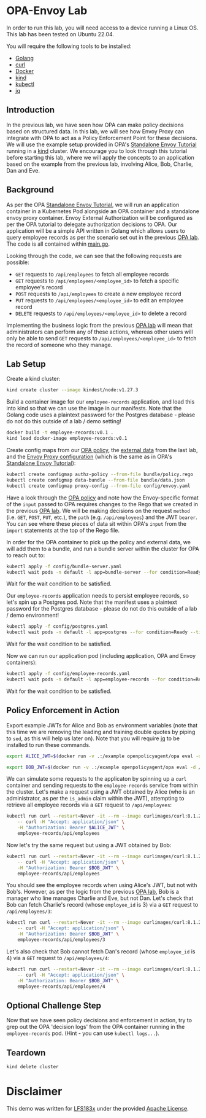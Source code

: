 # OPA-Envoy Lab

In order to run this lab, you will need access to a device running a Linux OS. This lab has been tested on Ubuntu 22.04.

You will require the following tools to be installed:

- [Golang](https://go.dev/doc/install)
- [curl](https://everything.curl.dev/get/linux)
- [Docker](https://docs.docker.com/desktop/install/linux-install/)
- [kind](https://kind.sigs.k8s.io/docs/user/quick-start#installation)
- [kubectl](https://kubernetes.io/docs/tasks/tools/)
- [jq](https://jqlang.github.io/jq/download/)

## Introduction

In the previous lab, we have seen how OPA can make policy decisions based on structured data. In this lab, we will see how Envoy Proxy can integrate with OPA to act as a Policy Enforcement Point for these decisions. We will use the example setup provided in OPA's [Standalone Envoy Tutorial](https://www.openpolicyagent.org/docs/latest/envoy-tutorial-standalone-envoy/) running in a [kind](https://kind.sigs.k8s.io/) cluster. We encourage you to look through this tutorial before starting this lab, where we will apply the concepts to an application based on the example from the previous lab, involving Alice, Bob, Charlie, Dan and Eve.

## Background

As per the OPA [Standalone Envoy Tutorial](https://www.openpolicyagent.org/docs/latest/envoy-tutorial-standalone-envoy/), we will run an application container in a Kubernetes Pod alongside an OPA container and a standalone envoy proxy container. Envoy External Authorization will be configured as per the OPA tutorial to delegate authorization decisions to OPA. Our application will be a simple API written in Golang which allows users to query employee records as per the scenario set out in the previous [OPA lab](https://github.com/torinvdb/policy-engine-opa). The code is all contained within [main.go](main.go).

Looking through the code, we can see that the following requests are possible:

- `GET` requests to `/api/employees` to fetch all employee records
- `GET` requests to `/api/employees/<employee_id>` to fetch a specific employee's record
- `POST` requests to `/api/employees` to create a new employee record
- `PUT` requests to `/api/employees/<employee_id>` to edit an employee record
- `DELETE` requests to `/api/employees/<employee_id>` to delete a record

Implementing the business logic from the previous [OPA lab](https://github.com/torinvdb/policy-engine-opa) will mean that administrators can perform any of these actions, whereas other users will only be able to send `GET` requests to `/api/employees/<employee_id>` to fetch the record of someone who they manage.

## Lab Setup

Create a kind cluster:

```bash
kind create cluster --image kindest/node:v1.27.3
```

Build a container image for our `employee-records` application, and load this into kind so that we can use the image in our manifests. Note that the Golang code uses a plaintext password for the Postgres database - please do not do this outside of a lab / demo setting!

```bash
docker build -t employee-records:v0.1 .
kind load docker-image employee-records:v0.1
```

Create config maps from our [OPA policy](policy.rego), the [external data](bundle/data.json) from the last lab, and the [Envoy Proxy configuration](config/envoy.yaml) (which is the same as in OPA's [Standalone Envoy Tutorial](https://www.openpolicyagent.org/docs/latest/envoy-tutorial-standalone-envoy/)):

```bash
kubectl create configmap authz-policy --from-file bundle/policy.rego
kubectl create configmap data-bundle --from-file bundle/data.json
kubectl create configmap proxy-config --from-file config/envoy.yaml
```

Have a look through the [OPA policy](bundle/policy.rego) and note how the Envoy-specific format of the `input` passed to OPA requires changes to the Rego that we created in the previous [OPA lab](https://github.com/torinvdb/policy-engine-opa). We will be making decisions on the request `method` (i.e. `GET`, `POST`, `PUT`, etc.), the `path` (e.g. `/api/employees`) and the JWT `bearer`. You can see where these pieces of data sit within OPA's `input` from the `import` statements at the top of the Rego file.

In order for the OPA container to pick up the policy and external data, we will add them to a bundle, and run a bundle server within the cluster for OPA to reach out to:

```bash
kubectl apply -f config/bundle-server.yaml
kubectl wait pods -n default -l app=bundle-server --for condition=Ready --timeout=120s
```

Wait for the wait condition to be satisfied.

Our `employee-records` application needs to persist employee records, so let's spin up a Postgres pod. Note that the manifest uses a plaintext password for the Postgres database - please do not do this outside of a lab / demo environment!

```bash
kubectl apply -f config/postgres.yaml
kubectl wait pods -n default -l app=postgres --for condition=Ready --timeout=120s
```

Wait for the wait condition to be satisfied.

Now we can run our application pod (including application, OPA and Envoy containers):

```bash
kubectl apply -f config/employee-records.yaml
kubectl wait pods -n default -l app=employee-records --for condition=Ready --timeout=120s
```

Wait for the wait condition to be satisfied.

## Policy Enforcement in Action

Export example JWTs for Alice and Bob as environment variables (note that this time we are removing the leading and training double quotes by piping to `sed`, as this will help us later on). Note that you will require [jq](https://jqlang.github.io/jq/download/) to be installed to run these commands.

```bash
export ALICE_JWT=$(docker run -v .:/example openpolicyagent/opa eval -d /example/create_jwt.rego 'data.example.jwt.alice_token' | jq '.result[0].expressions[0].value' | sed -e 's/^"//' -e 's/"$//')
```

```bash
export BOB_JWT=$(docker run -v .:/example openpolicyagent/opa eval -d /example/create_jwt.rego 'data.example.jwt.bob_token' | jq '.result[0].expressions[0].value' | sed -e 's/^"//' -e 's/"$//')
```

We can simulate some requests to the applicaton by spinning up a `curl` container and sending requests to the `employee-records` service from within the cluster. Let's make a request using a JWT obtained by Alice (who is an administrator, as per the `is_admin` claim within the JWT), attempting to retrieve all employee records via a `GET` request to `/api/employees`:

```bash
kubectl run curl --restart=Never -it --rm --image curlimages/curl:8.1.2 \
    -- curl -H "Accept: application/json" \
    -H "Authorization: Bearer $ALICE_JWT" \
    employee-records/api/employees
```

Now let's try the same request but using a JWT obtained by Bob:

```bash
kubectl run curl --restart=Never -it --rm --image curlimages/curl:8.1.2 \
    -- curl -H "Accept: application/json" \
    -H "Authorization: Bearer $BOB_JWT" \
    employee-records/api/employees
```

You should see the employee records when using Alice's JWT, but not with Bob's. However, as per the logic from the previous [OPA lab](https://github.com/torinvdb/policy-engine-opa), Bob is a manager who line manages Charlie and Eve, but not Dan. Let's check that Bob can fetch Charlie's record (whose `employee_id` is 3) via a `GET` request to `/api/employees/3`:

```bash
kubectl run curl --restart=Never -it --rm --image curlimages/curl:8.1.2 \
    -- curl -H "Accept: application/json" \
    -H "Authorization: Bearer $BOB_JWT" \
    employee-records/api/employees/3
```

Let's also check that Bob cannot fetch Dan's record (whose `employee_id` is 4) via a `GET` request to `/api/employees/4`:

```bash
kubectl run curl --restart=Never -it --rm --image curlimages/curl:8.1.2 \
    -- curl -H "Accept: application/json" \
    -H "Authorization: Bearer $BOB_JWT" \
    employee-records/api/employees/4
```

## Optional Challenge Step

Now that we have seen policy decisions and enforcement in action, try to grep out the OPA 'decision logs' from the OPA container running in the `employee-records` pod. (Hint - you can use `kubectl logs...`).

## Teardown

```bash
kind delete cluster
```

# Disclaimer

This demo was written for [LFS183x](https://training.linuxfoundation.org/training/introduction-to-zero-trust-lfs183x/) under the provided [Apache License](LICENSE).
